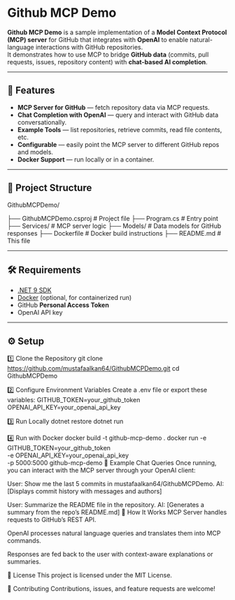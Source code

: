 # Github MCP Demo

**Github MCP Demo** is a sample implementation of a **Model Context Protocol (MCP) server** for GitHub that integrates with **OpenAI** to enable natural-language interactions with GitHub repositories.  
It demonstrates how to use MCP to bridge **GitHub data** (commits, pull requests, issues, repository content) with **chat-based AI completion**.

---

## 🚀 Features
- **MCP Server for GitHub** — fetch repository data via MCP requests.
- **Chat Completion with OpenAI** — query and interact with GitHub data conversationally.
- **Example Tools** — list repositories, retrieve commits, read file contents, etc.
- **Configurable** — easily point the MCP server to different GitHub repos and models.
- **Docker Support** — run locally or in a container.

---

## 📂 Project Structure
GithubMCPDemo/

├── GithubMCPDemo.csproj # Project file
├── Program.cs # Entry point
├── Services/ # MCP server logic
├── Models/ # Data models for GitHub responses
├── Dockerfile # Docker build instructions
├── README.md # This file

---

## 🛠️ Requirements
- [.NET 9 SDK](https://dotnet.microsoft.com/en-us/download)
- [Docker](https://www.docker.com/) (optional, for containerized run)
- GitHub **Personal Access Token**
- OpenAI API key

---

## ⚙️ Setup

1️⃣ Clone the Repository
git clone https://github.com/mustafaalkan64/GithubMCPDemo.git
cd GithubMCPDemo

2️⃣ Configure Environment Variables
Create a .env file or export these variables:
GITHUB_TOKEN=your_github_token
OPENAI_API_KEY=your_openai_api_key

3️⃣ Run Locally
dotnet restore
dotnet run

4️⃣ Run with Docker
docker build -t github-mcp-demo .
docker run -e GITHUB_TOKEN=your_github_token \
           -e OPENAI_API_KEY=your_openai_api_key \
           -p 5000:5000 github-mcp-demo
💬 Example Chat Queries
Once running, you can interact with the MCP server through your OpenAI client:

User: Show me the last 5 commits in mustafaalkan64/GithubMCPDemo.
AI: [Displays commit history with messages and authors]

User: Summarize the README file in the repository.
AI: [Generates a summary from the repo’s README.md]
🧩 How It Works
MCP Server handles requests to GitHub’s REST API.

OpenAI processes natural language queries and translates them into MCP commands.

Responses are fed back to the user with context-aware explanations or summaries.

📜 License
This project is licensed under the MIT License.

🤝 Contributing
Contributions, issues, and feature requests are welcome!
